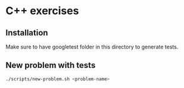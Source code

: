 # C++ exercises

## Installation

Make sure to have googletest folder in this directory to generate tests.

## New problem with tests

```bash
./scripts/new-problem.sh <problem-name>
```
